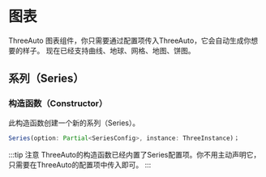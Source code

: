 # 图表

ThreeAuto 图表组件，你只需要通过配置项传入ThreeAuto，它会自动生成你想要的样子。
现在已经支持曲线、地球、网格、地图、饼图。

## 系列（Series）
### 构造函数（Constructor）
此构造函数创建一个新的系列（Series）。

```typescript
Series(option: Partial<SeriesConfig>, instance: ThreeInstance)；
```
:::tip 注意
ThreeAuto的构造函数已经内置了Series配置项。你不用主动声明它，只需要在ThreeAuto的配置项中传入即可。
:::